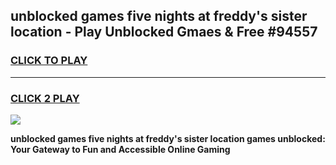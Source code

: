 
## unblocked games five nights at freddy's sister location - Play Unblocked Gmaes & Free #94557
<h3>
<a href="https://news.freeplayer.one?title=unblocked_games_five_nights_at_freddy's_sister_location&ref=03M">CLICK TO PLAY</a></h3>
<hr>

<h3>
<a href="https://news.freeplayer.one?title=unblocked_games_five_nights_at_freddy's_sister_location&ref=03M">CLICK 2 PLAY</a>
  
</h3>

<a href="https://news.freeplayer.one?title=unblocked_games_five_nights_at_freddy's_sister_location&ref=03M"><img src="https://clearcache.store/games.png"></a>


**unblocked games five nights at freddy's sister location games unblocked: Your Gateway to Fun and Accessible Online Gaming**
